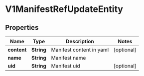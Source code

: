 # V1ManifestRefUpdateEntity

## Properties
Name | Type | Description | Notes
------------ | ------------- | ------------- | -------------
**content** | **String** | Manifest content in yaml |  [optional]
**name** | **String** | Manifest name | 
**uid** | **String** | Manifest uid |  [optional]
